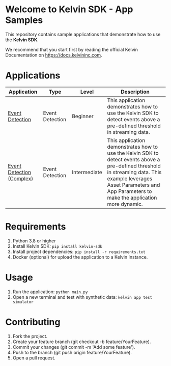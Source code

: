
# Welcome to Kelvin SDK - App Samples
This repository contains sample applications that demonstrate how to use the **Kelvin SDK**. 

We recommend that you start first by reading the official Kelvin Documentation on https://docs.kelvininc.com.

# Applications

| Application | Type | Level | Description |
| ----------- | ---- | ----- | ----------- |
| [Event Detection](event-detection/) | Event Detection | Beginner | This application demonstrates how to use the Kelvin SDK to detect events above a pre-defined threshold in streaming data. |
| [Event Detection (Complex)](event-detection-complex/) | Event Detection | Intermediate | This application demonstrates how to use the Kelvin SDK to detect events above a pre-defined threshold in streaming data. This example leverages Asset Parameters and App Parameters to make the application more dynamic. |

# Requirements
1. Python 3.8 or higher
2. Install Kelvin SDK: `pip install kelvin-sdk`
3. Install project dependencies: `pip install -r requirements.txt`
4. Docker (optional) for upload the application to a Kelvin Instance.

# Usage
1. Run the application: `python main.py`
2. Open a new terminal and test with synthetic data: `kelvin app test simulator`

# Contributing
1. Fork the project.
2. Create your feature branch (git checkout -b feature/YourFeature).
3. Commit your changes (git commit -m 'Add some feature').
4. Push to the branch (git push origin feature/YourFeature).
5. Open a pull request.
